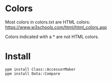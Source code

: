 # Colors

Most colors in colors.txt are HTML colors: https://www.w3schools.com/html/html_colors.asp

Colors indicated with a * are not HTML colors.

# Install

```
ppm install Class::AccessorMaker
ppm install Data::Compare
```
